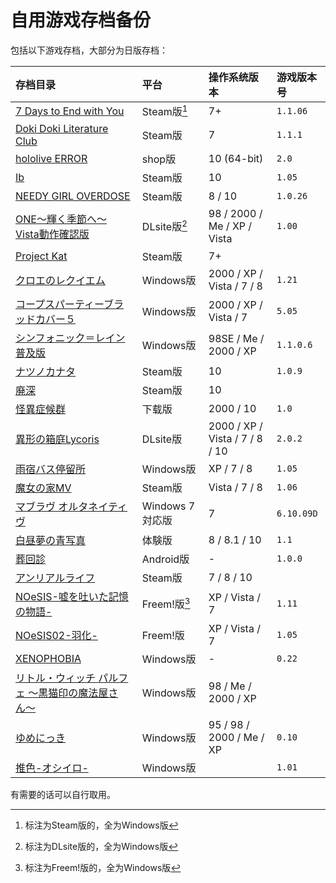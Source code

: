 # 自用游戏存档备份

包括以下游戏存档，大部分为日版存档：

| 存档目录                                                                                                                                        | 平台             | 操作系统版本                   | 游戏版本号 |
| :----------------------                                                                                                                         | :------          | :----                          | :------    |
| [7 Days to End with You](7%20Days%20to%20End%20with%20You)                                                                                      | Steam版[^1]      | 7+                             | `1.1.06`   |
| [Doki Doki Literature Club](DDLC-1454445547)                                                                                                    | Steam版          | 7                              | `1.1.1`    |
| [hololive ERROR](hololive%20ERROR) | shop版 | 10 (64-bit) | `2.0` |
| [Ib](Ib)                                                                                                                                        | Steam版          | 10                             | `1.05`     |
| [NEEDY GIRL OVERDOSE](NEEDY%20GIRL%20OVERDOSE)                                                                                                  | Steam版          | 8 / 10                         | `1.0.26`   |
| [ONE～輝く季節へ～ Vista動作確認版](ONE_FV)                                                                                                     | DLsite版[^2]     | 98 / 2000 / Me / XP / Vista    | `1.00`     |
| [Project Kat](ProjectKat)                                                                                                                       | Steam版          | 7+                             |            |
| [クロエのレクイエム](cloe)                                                                                                                      | Windows版        | 2000 / XP / Vista / 7 / 8      | `1.21`     |
| [コープスパーティーブラッドカバー５](CorpsePartyBC_5)                                                                                           | Windows版        | 2000 / XP / Vista / 7          | `5.05`     |
| [シンフォニック＝レイン 普及版](SRVE)                                                                                                           | Windows版        | 98SE / Me / 2000 / XP          | `1.1.0.6`  |
| [ナツノカナタ](natsuno-kanata)                                                                                                                  | Steam版          | 10                             | `1.0.9`    |
| [廃深](haishin)                                                                                                                                 | Steam版          | 10                             |            |
| [怪異症候群](%E6%80%AA%E7%95%B0%E7%97%87%E5%80%99%E7%BE%A4)                                                                                     | 下载版           | 2000 / 10                      | `1.0`      |
| [異形の箱庭Lycoris](%E7%95%B0%E5%BD%A2%E3%81%AE%E7%AE%B1%E5%BA%AD%E3%80%80%E3%80%80Lycoris.2.0.2)                                               | DLsite版         | 2000 / XP / Vista / 7 / 8 / 10 | `2.0.2`    |
| [雨宿バス停留所](abt)                                                                                                                           | Windows版        | XP / 7 / 8                     | `1.05`     |
| [魔女の家MV](%E9%AD%94%E5%A5%B3%E3%81%AE%E5%AE%B6MV)                                                                                            | Steam版          | Vista / 7 / 8                  | `1.06`     |
| [マブラヴ オルタネイティヴ](%E3%83%9E%E3%83%96%E3%83%A9%E3%83%B4%E3%82%AA%E3%83%AB%E3%82%BF%E3%83%8D%E3%82%A4%E3%83%86%E3%82%A3%E3%83%B4Latest) | Windows 7 対応版 | 7                              | `6.10.09D` |
| [白昼夢の青写真](%E7%99%BD%E6%98%BC%E5%A4%A2%E3%81%AE%E9%9D%92%E5%86%99%E7%9C%9F%E3%80%80%E4%BD%93%E9%A8%93%E7%89%88)                           | 体験版           | 8 / 8.1 / 10                   | `1.1`      |
| [葬回診](com.uniteatsushi.sokaishin)                                                                                                            | Android版        | -                              | `1.0.0`    |
| [アンリアルライフ](./)                                                                                                                          | Steam版          | 7 / 8 / 10                     |            |
| [NOeSIS-嘘を吐いた記憶の物語-](Noesis01)                                                                                                        | Freem!版[^3]     | XP / Vista / 7                 | `1.11`     |
| [NOeSIS02-羽化-](Noesis02)                                                                                                                      | Freem!版         | XP / Vista / 7                 | `1.05`     |
| [XENOPHOBIA](Xeno%2B)                                                                                                                           | Windows版        | -                              | `0.22`     |
| [リトル・ウィッチ パルフェ 〜黒猫印の魔法屋さん〜](./)                                                                                          | Windows版        | 98 / Me / 2000 / XP            |            |
| [ゆめにっき](%E3%82%86%E3%82%81%E3%81%AB%E3%81%A3%E3%81%8D)                                                                                     | Windows版        | 95 / 98 / 2000 / Me / XP       | `0.10`     |
| [推色-オシイロ-](UO) | Windows版 | | `1.01` |

有需要的话可以自行取用。

[^1]: 标注为Steam版的，全为Windows版
[^2]: 标注为DLsite版的，全为Windows版
[^3]: 标注为Freem!版的，全为Windows版
